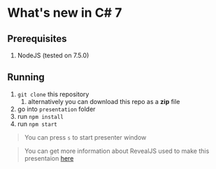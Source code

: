 # What's new in C# 7

## Prerequisites

1. NodeJS (tested on 7.5.0)

## Running

1. `git clone` this repository
    1. alternatively you can download this repo as a __zip__ file
2. go into `presentation` folder
3. run `npm install`
4. run `npm start`

> You can press `s` to start presenter window

> You can get more information about RevealJS used to make this presentaion [here](https://github.com/hakimel/reveal.js/)
